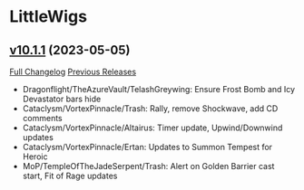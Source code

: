 # LittleWigs

## [v10.1.1](https://github.com/BigWigsMods/LittleWigs/tree/v10.1.1) (2023-05-05)
[Full Changelog](https://github.com/BigWigsMods/LittleWigs/compare/v10.1.0...v10.1.1) [Previous Releases](https://github.com/BigWigsMods/LittleWigs/releases)

- Dragonflight/TheAzureVault/TelashGreywing: Ensure Frost Bomb and Icy Devastator bars hide  
- Cataclysm/VortexPinnacle/Trash: Rally, remove Shockwave, add CD comments  
- Cataclysm/VortexPinnacle/Altairus: Timer update, Upwind/Downwind updates  
- Cataclysm/VortexPinnacle/Ertan: Updates to Summon Tempest for Heroic  
- MoP/TempleOfTheJadeSerpent/Trash: Alert on Golden Barrier cast start, Fit of Rage updates  
